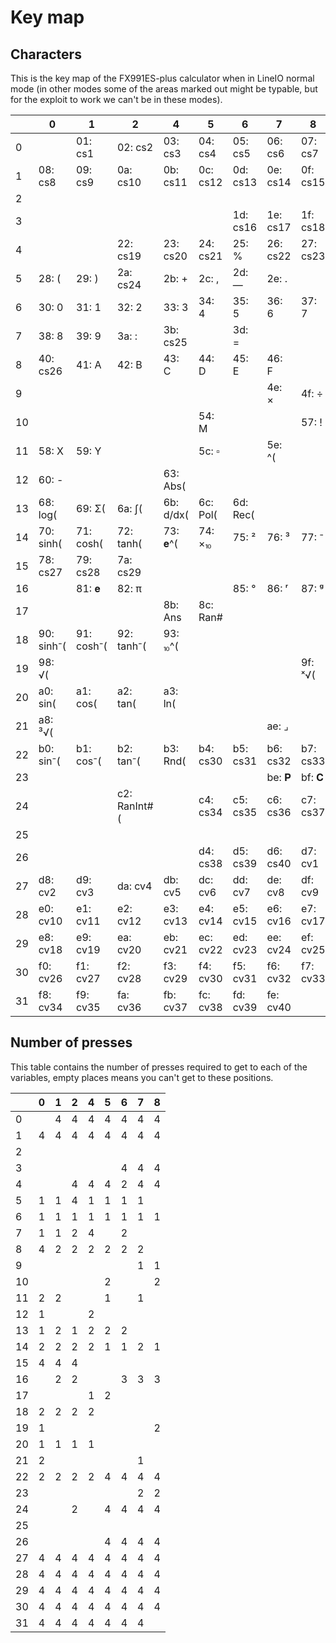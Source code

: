 # Key map

## Characters 

This is the key map of the FX991ES-plus calculator when in LineIO normal mode (in other modes some of the areas marked out might be typable, but for the exploit to work we can't be in these modes).

|    |      0       |       1      |      2       |      4       |      5       |      6       |      7       |      8       |
|----|--------------|--------------|--------------|--------------|--------------|--------------|--------------|--------------|
|  0 |              | 01: cs1      | 02: cs2      | 03: cs3      | 04: cs4      | 05: cs5      | 06: cs6      | 07: cs7      |
|  1 | 08: cs8      | 09: cs9      | 0a: cs10     | 0b: cs11     | 0c: cs12     | 0d: cs13     | 0e: cs14     | 0f: cs15     |
|  2 |              |              |              |              |              |              |              |              |
|  3 |              |              |              |              |              | 1d: cs16     | 1e: cs17     | 1f: cs18     |
|  4 |              |              | 22: cs19     | 23: cs20     | 24: cs21     | 25: %        | 26: cs22     | 27: cs23     |
|  5 | 28: (        | 29: )        | 2a: cs24     | 2b: +        | 2c: ,        | 2d: —        | 2e: .        |              |
|  6 | 30: 0        | 31: 1        | 32: 2        | 33: 3        | 34: 4        | 35: 5        | 36: 6        | 37: 7        |
|  7 | 38: 8        | 39: 9        | 3a: :        | 3b: cs25     |              | 3d: =        |              |              |
|  8 | 40: cs26     | 41: A        | 42: B        | 43: C        | 44: D        | 45: E        | 46: F        |              |
|  9 |              |              |              |              |              |              | 4e: ×        | 4f: ÷        |
| 10 |              |              |              |              | 54: M        |              |              | 57: !        |
| 11 | 58: X        | 59: Y        |              |              | 5c: ▫        |              | 5e: ^(       |              |
| 12 | 60: -        |              |              | 63: Abs(     |              |              |              |              |
| 13 | 68: log(     | 69: Σ(       | 6a: ∫(       | 6b: d/dx(    | 6c: Pol(     | 6d: Rec(     |              |              |
| 14 | 70: sinh(    | 71: cosh(    | 72: tanh(    | 73: 𝐞^(      | 74: ×⏨       | 75: ²        | 76: ³        | 77: ⁻        |
| 15 | 78: cs27     | 79: cs28     | 7a: cs29     |              |              |              |              |              |
| 16 |              | 81: 𝐞        | 82: π        |              |              | 85: °        | 86: ʳ        | 87: ᵍ        |
| 17 |              |              |              | 8b: Ans      | 8c: Ran#     |              |              |              |
| 18 | 90: sinh⁻(   | 91: cosh⁻(   | 92: tanh⁻(   | 93: ⏨^(      |              |              |              |              |
| 19 | 98: √(       |              |              |              |              |              |              | 9f: ˣ√(      |
| 20 | a0: sin(     | a1: cos(     | a2: tan(     | a3: ln(      |              |              |              |              |
| 21 | a8: ³√(      |              |              |              |              |              | ae: ⌟        |              |
| 22 | b0: sin⁻(    | b1: cos⁻(    | b2: tan⁻(    | b3: Rnd(     | b4: cs30     | b5: cs31     | b6: cs32     | b7: cs33     |
| 23 |              |              |              |              |              |              | be: 𝐏        | bf: 𝐂        |
| 24 |              |              | c2: RanInt#( |              | c4: cs34     | c5: cs35     | c6: cs36     | c7: cs37     |
| 25 |              |              |              |              |              |              |              |              |
| 26 |              |              |              |              | d4: cs38     | d5: cs39     | d6: cs40     | d7: cv1      |
| 27 | d8: cv2      | d9: cv3      | da: cv4      | db: cv5      | dc: cv6      | dd: cv7      | de: cv8      | df: cv9      |
| 28 | e0: cv10     | e1: cv11     | e2: cv12     | e3: cv13     | e4: cv14     | e5: cv15     | e6: cv16     | e7: cv17     |
| 29 | e8: cv18     | e9: cv19     | ea: cv20     | eb: cv21     | ec: cv22     | ed: cv23     | ee: cv24     | ef: cv25     |
| 30 | f0: cv26     | f1: cv27     | f2: cv28     | f3: cv29     | f4: cv30     | f5: cv31     | f6: cv32     | f7: cv33     |
| 31 | f8: cv34     | f9: cv35     | fa: cv36     | fb: cv37     | fc: cv38     | fd: cv39     | fe: cv40     |              |

## Number of presses

This table contains the number of presses required to get to each of the variables, empty places means you can't get to these positions.

|    |      0       |       1      |      2       |      4       |      5       |      6       |      7       |      8       |
|----|--------------|--------------|--------------|--------------|--------------|--------------|--------------|--------------|
|  0 |              |      4       |      4       |      4       |      4       |      4       |      4       |      4       |
|  1 |      4       |      4       |      4       |      4       |      4       |      4       |      4       |      4       |
|  2 |              |              |              |              |              |              |              |              |
|  3 |              |              |              |              |              |      4       |      4       |      4       |
|  4 |              |              |      4       |      4       |      4       |      2       |      4       |      4       |
|  5 |      1       |      1       |      4       |      1       |      1       |      1       |      1       |              |
|  6 |      1       |      1       |      1       |      1       |      1       |      1       |      1       |      1       |
|  7 |      1       |      1       |      2       |      4       |              |      2       |              |              |
|  8 |      4       |      2       |      2       |      2       |      2       |      2       |      2       |              |
|  9 |              |              |              |              |              |              |      1       |      1       |
| 10 |              |              |              |              |      2       |              |              |      2       |
| 11 |      2       |      2       |              |              |      1       |              |      1       |              |
| 12 |      1       |              |              |      2       |              |              |              |              |
| 13 |      1       |      2       |      1       |      2       |      2       |      2       |              |              |
| 14 |      2       |      2       |      2       |      2       |      1       |      1       |      2       |      1       |
| 15 |      4       |      4       |      4       |              |              |              |              |              |
| 16 |              |      2       |      2       |              |              |      3       |      3       |      3       |
| 17 |              |              |              |      1       |      2       |              |              |              |
| 18 |      2       |      2       |      2       |      2       |              |              |              |              |
| 19 |      1       |              |              |              |              |              |              |      2       |
| 20 |      1       |      1       |      1       |      1       |              |              |              |              |
| 21 |      2       |              |              |              |              |              |      1       |              |
| 22 |      2       |      2       |      2       |      2       |      4       |      4       |      4       |      4       |
| 23 |              |              |              |              |              |              |      2       |      2       |
| 24 |              |              |      2       |              |      4       |      4       |      4       |      4       |
| 25 |              |              |              |              |              |              |              |              |
| 26 |              |              |              |              |      4       |      4       |      4       |      4       |
| 27 |      4       |      4       |      4       |      4       |      4       |      4       |      4       |      4       |
| 28 |      4       |      4       |      4       |      4       |      4       |      4       |      4       |      4       |
| 29 |      4       |      4       |      4       |      4       |      4       |      4       |      4       |      4       |
| 30 |      4       |      4       |      4       |      4       |      4       |      4       |      4       |      4       |
| 31 |      4       |      4       |      4       |      4       |      4       |      4       |      4       |              |
